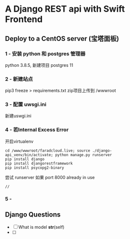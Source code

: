 # A Django REST api with Swift Frontend

## Deploy to a CentOS server (宝塔面板)
### 1 - 安装 python 和 postgres 管理器
python 3.8.5, 新建项目
postgres 11

### 2 - 新建站点
pip3 freeze > requirements.txt
zip项目上传到 /wwwroot

### 3 - 配置 uwsgi.ini
新建uswgi.ini

### 4 - 若Internal Excess Error
开启virtualenv
```
cd /www/wwwroot/faradcloud.live; source ./django-api_venv/bin/activate; python manage.py runserver
pip install django
pip install djangorestframework
pip install psycopg2-binary

```
尝试 runserver 如果 port 8000 already in use
```
//
```

### 5 - 


## Django Questions
- [ ] What is model __str__(self)
- [ ] 

